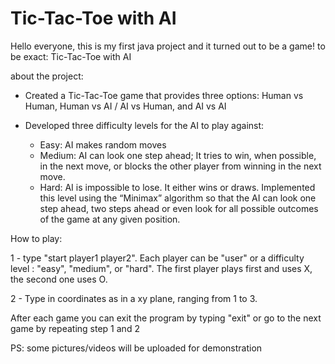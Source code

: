 # Tic-Tac-Toe with AI
Hello everyone, this is my first java project and it turned out to be a game! to be exact: Tic-Tac-Toe with AI

about the project:

- Created a Tic-Tac-Toe game that provides three options: Human vs Human, Human vs AI / AI vs Human, and AI vs AI

- Developed three difficulty levels for the AI to play against: 
  -	Easy: AI makes random moves
  -	Medium: AI can look one step ahead; It tries to win, when possible, in the next move, or blocks the other player from winning in the next move.
  -	Hard: AI is impossible to lose. It either wins or draws. Implemented this level using the “Minimax” algorithm so that the AI can look one step ahead, two steps ahead
    or even look for all possible outcomes of the game at any given position.

How to play:

1 - type "start player1 player2". Each player can be "user" or a difficulty level : "easy", "medium", or "hard". The first player plays first and uses X, the second one uses O.

2 - Type in coordinates as in a xy plane, ranging from 1 to 3.

After each game you can exit the program by typing "exit" or go to the next game by repeating step 1 and 2

PS: some pictures/videos will be uploaded for demonstration

